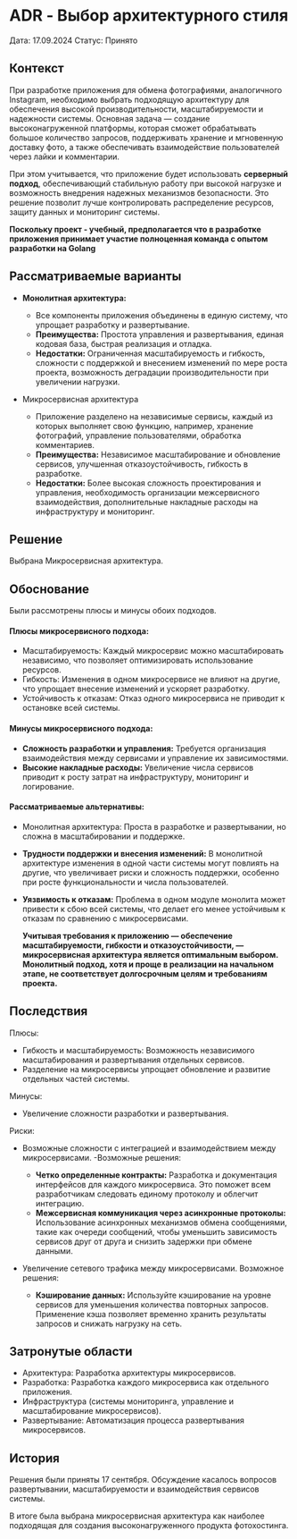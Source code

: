 # ADR - Выбор архитектурного стиля

Дата: 17.09.2024
Статус: Принято
## Контекст

При разработке приложения для обмена фотографиями, аналогичного Instagram, необходимо выбрать подходящую архитектуру для обеспечения высокой производительности, масштабируемости и надежности системы. Основная задача — создание высоконагруженной платформы, которая сможет обрабатывать большое количество запросов, поддерживать хранение и мгновенную доставку фото, а также обеспечивать взаимодействие пользователей через лайки и комментарии.

При этом учитывается, что приложение будет использовать **серверный подход**, обеспечивающий стабильную работу при высокой нагрузке и возможность внедрения надежных механизмов безопасности. Это решение позволит лучше контролировать распределение ресурсов, защиту данных и мониторинг системы.

**Поскольку проект - учебный, предполагается что в разработке приложения принимает участие полноценная команда с опытом разработки на Golang**

## Рассматриваемые варианты

- **Монолитная архитектура:**

	- Все компоненты приложения объединены в единую систему, что упрощает разработку и развертывание.
	- **Преимущества:** Простота управления и развертывания, единая кодовая база, быстрая реализация и отладка.
	- **Недостатки:** Ограниченная масштабируемость и гибкость, сложности с поддержкой и внесением изменений по мере роста проекта, возможность деградации производительности при увеличении нагрузки.

- Микросервисная архитектура
	- Приложение разделено на независимые сервисы, каждый из которых выполняет свою функцию, например, хранение фотографий, управление пользователями, обработка комментариев.
	- **Преимущества:** Независимое масштабирование и обновление сервисов, улучшенная отказоустойчивость, гибкость в разработке.
	- **Недостатки:** Более высокая сложность проектирования и управления, необходимость организации межсервисного взаимодействия, дополнительные накладные расходы на инфраструктуру и мониторинг.
## Решение

Выбрана Микросервисная архитектура.

## Обоснование

Были рассмотрены плюсы и минусы обоих подходов.

#### Плюсы микросервисного подхода:
- Масштабируемость: Каждый микросервис можно масштабировать независимо, что позволяет оптимизировать использование ресурсов.
- Гибкость: Изменения в одном микросервисе не влияют на другие, что упрощает внесение изменений и ускоряет разработку.
- Устойчивость к отказам: Отказ одного микросервиса не приводит к остановке всей системы.
#### Минусы микросервисного подхода:
- **Сложность разработки и управления:** Требуется организация взаимодействия между сервисами и управление их зависимостями.
- **Высокие накладные расходы:** Увеличение числа сервисов приводит к росту затрат на инфраструктуру, мониторинг и логирование.

#### Рассматриваемые альтернативы:
- Монолитная архитектура: Проста в разработке и развертывании, но сложна в масштабировании и поддержке. 
- **Трудности поддержки и внесения изменений:** В монолитной архитектуре изменения в одной части системы могут повлиять на другие, что увеличивает риски и сложность поддержки, особенно при росте функциональности и числа пользователей.
- **Уязвимость к отказам:** Проблема в одном модуле монолита может привести к сбою всей системы, что делает его менее устойчивым к отказам по сравнению с микросервисами.

  **Учитывая требования к приложению — обеспечение масштабируемости, гибкости и отказоустойчивости, — микросервисная архитектура является оптимальным выбором. Монолитный подход, хотя и проще в реализации на начальном этапе, не соответствует долгосрочным целям и требованиям проекта.**

## Последствия

Плюсы:
- Гибкость и масштабируемость: Возможность независимого масштабирования и развертывания отдельных сервисов.
- Разделение на микросервисы упрощает обновление и развитие отдельных частей системы.

Минусы:
- Увеличение сложности разработки и развертывания.


Риски:
- Возможные сложности с интеграцией и взаимодействием между микросервисами.
	-Возможные решения:
	- **Четко определенные контракты:** Разработка и документация интерфейсов для каждого микросервиса. Это поможет всем разработчикам следовать единому протоколу и облегчит интеграцию.
	- **Межсервисная коммуникация через асинхронные протоколы:** Использование асинхронных механизмов обмена сообщениями, такие как очереди сообщений, чтобы уменьшить зависимость сервисов друг от друга и снизить задержки при обмене данными.

- Увеличение сетевого трафика между микросервисами.  Возможное решения: 
	- **Кэширование данных:** Используйте кэширование на уровне сервисов для уменьшения количества повторных запросов. Применение кэша позволяет временно хранить результаты запросов и снижать нагрузку на сеть.


## Затронутые области

- Архитектура: Разработка архитектуры микросервисов.
- Разработка: Разработка каждого микросервиса как отдельного приложения.
- Инфраструктура (системы мониторинга, управление и масштабирование микросервисов).
- Развертывание: Автоматизация процесса развертывания микросервисов.

## История
Решения были приняты 17 сентября. Обсуждение касалось вопросов развертывании, масштабируемости и взаимодействия сервисов системы.

В итоге была выбрана микросервисная архитектура как наиболее подходящая для создания высоконагруженного продукта фотохостинга.